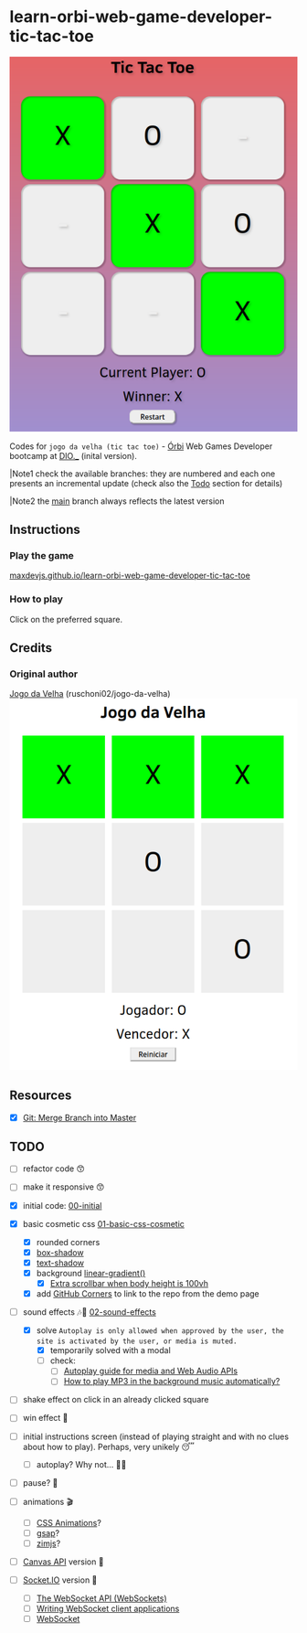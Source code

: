 # learn-orbi-web-game-developer-tic-tac-toe

![screenshot](./img/01-basic-css-cosmetic.png?raw=true "screenshot")

Codes for `jogo da velha (tic tac toe)` - [Órbi](https://orbi.co/) Web Games Developer bootcamp at [DIO.\_](https://www.dio.me/en) (inital version).

|Note1 check the available branches: they are numbered and each one presents an incremental update (check also the [Todo](#todo) section for details)

|Note2 the [main](https://github.com/maxdevjs/learn-orbi-web-game-developer-tic-tac-toe/tree/main) branch always reflects the latest version

## Instructions

### Play the game

[maxdevjs.github.io/learn-orbi-web-game-developer-tic-tac-toe](https://maxdevjs.github.io/learn-orbi-web-game-developer-tic-tac-toe/)

### How to play

Click on the preferred square.

## Credits

### Original author

[Jogo da Velha](https://github.com/ruschoni02/jogo-da-velha) (ruschoni02/jogo-da-velha)
![screenshot](./img/play.png?raw=true "screenshot")

## Resources

- [x] [Git: Merge Branch into Master](https://stackabuse.com/git-merge-branch-into-master/)

## TODO

- [ ] refactor code 😙
- [ ] make it responsive 😙

- [x] initial code: [00-initial](https://github.com/maxdevjs/learn-orbi-web-game-developer-tic-tac-toe/tree/00-initial)
- [x] basic cosmetic css [01-basic-css-cosmetic](https://github.com/maxdevjs/learn-orbi-web-game-developer-tic-tac-toe/tree/01-basic-css-cosmetic)
  - [x] rounded corners
  - [x] [box-shadow](https://developer.mozilla.org/en-US/docs/Web/CSS/box-shadow)
  - [x] [text-shadow](https://developer.mozilla.org/en-US/docs/Web/CSS/text-shadow)
  - [x] background [linear-gradient()](https://developer.mozilla.org/en-US/docs/Web/CSS/gradient/linear-gradient)
    - [x] [Extra scrollbar when body height is 100vh](https://www.sitepoint.com/community/t/extra-scrollbar-when-body-height-is-100vh/257883/2)
  - [x] add [GitHub Corners](https://github.com/tholman/github-corners) to link to the repo from the demo page
- [ ] sound effects 🎶🎸 [02-sound-effects](https://github.com/maxdevjs/learn-orbi-web-game-developer-tic-tac-toe/tree/02-sound-effects)
  - [x] solve `Autoplay is only allowed when approved by the user, the site is activated by the user, or media is muted.`
    - [x] temporarily solved with a modal
    - [ ] check:
      - [ ] [Autoplay guide for media and Web Audio APIs](https://developer.mozilla.org/en-US/docs/Web/Media/Autoplay_guide)
      - [ ] [How to play MP3 in the background music automatically?](https://forum.freecodecamp.org/t/how-to-play-mp3-in-the-background-music-automatically/308554)
- [ ] shake effect on click in an already clicked square
- [ ] win effect 🎉
- [ ] initial instructions screen (instead of playing straight and with no clues about how to play). Perhaps, very unikely 😴
  - [ ] autoplay? Why not... 🤔😈
- [ ] pause? 🤔
- [ ] animations 🎬
  - [ ] [CSS Animations](https://developer.mozilla.org/en-US/docs/Web/CSS/CSS_Animations)?
  - [ ] [gsap](https://greensock.com/gsap/)?
  - [ ] [zimjs](https://zimjs.com/)?
- [ ] [Canvas API](https://developer.mozilla.org/en-US/docs/Web/API/Canvas_API) version 🤯
- [ ] [Socket.IO](https://socket.io/) version 🤪
  - [ ] [The WebSocket API (WebSockets)](https://developer.mozilla.org/en-US/docs/Web/API/WebSockets_API)
  - [ ] [Writing WebSocket client applications](https://developer.mozilla.org/en-US/docs/Web/API/WebSockets_API/Writing_WebSocket_client_applications)
  - [ ] [WebSocket](https://javascript.info/websocket)
